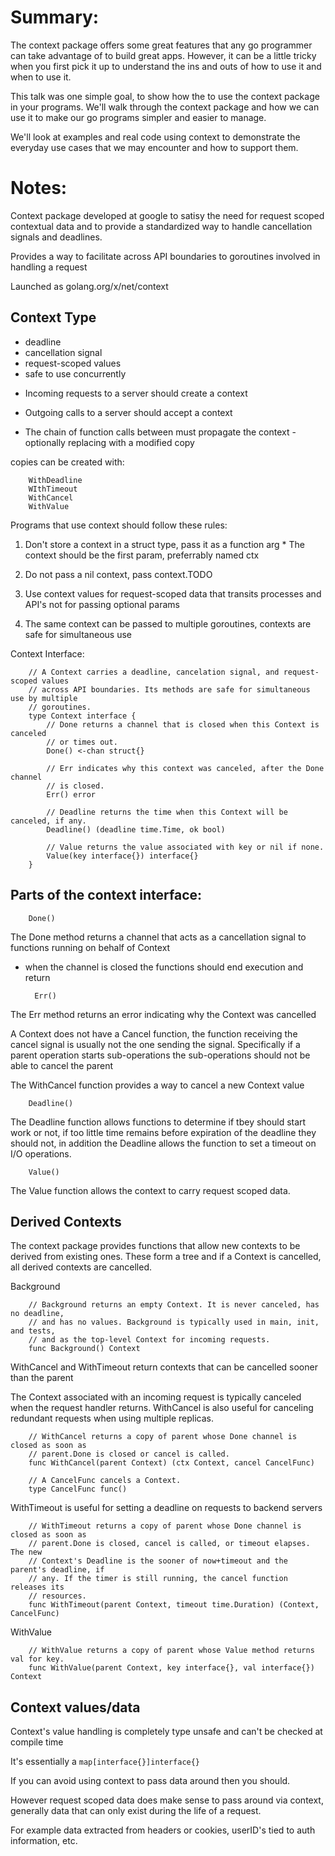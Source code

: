 # Summary:

The context package offers some great features that any go programmer can take advantage of to build great apps. However, it can be a little tricky when you first pick it up to understand the ins and outs of how to use it and when to use it.

This talk was one simple goal, to show how the to use the context package in your programs. We'll walk through the context package and how we can use it to make our go programs simpler and easier to manage.

We'll look at examples and real code using context to demonstrate the everyday use cases that we may encounter and how to support them.

# Notes:

Context package developed at google to satisy the need for request scoped contextual data and to provide a standardized way to handle cancellation signals and deadlines.

Provides a way to facilitate across API boundaries to goroutines involved in handling a request

Launched as golang.org/x/net/context

## Context Type

* deadline
* cancellation signal
* request-scoped values
* safe to use concurrently

- Incoming requests to a server should create a context
- Outgoing calls to a server should accept a context

- The chain of function calls between must propagate the context - optionally replacing with a modified copy

copies can be created with:

        WithDeadline
        WIthTimeout
        WithCancel
        WithValue

Programs that use context should follow these rules:

1. Don't store a context in a struct type, pass it as a function arg
        * The context should be the first param, preferrably named ctx

2. Do not pass a nil context, pass context.TODO

3. Use context values for request-scoped data that transits processes and API's not for passing optional params

4. The same context can be passed to multiple goroutines, contexts are safe for simultaneous use

Context Interface:

        // A Context carries a deadline, cancelation signal, and request-scoped values
        // across API boundaries. Its methods are safe for simultaneous use by multiple
        // goroutines.
        type Context interface {
            // Done returns a channel that is closed when this Context is canceled
            // or times out.
            Done() <-chan struct{}

            // Err indicates why this context was canceled, after the Done channel
            // is closed.
            Err() error

            // Deadline returns the time when this Context will be canceled, if any.
            Deadline() (deadline time.Time, ok bool)

            // Value returns the value associated with key or nil if none.
            Value(key interface{}) interface{}
        }


## Parts of the context interface:

        Done()

The Done method returns a channel that acts as a cancellation signal to functions running on behalf of Context
- when the channel is closed the functions should end execution and return

        Err()

The Err method returns an error indicating why the Context was cancelled

A Context does not have a Cancel function, the function receiving the cancel signal is usually not the one sending the signal.
Specifically if a parent operation starts sub-operations the sub-operations should not be able to cancel the parent

The WithCancel function provides a way to cancel a new Context value

        Deadline()

The Deadline function allows functions to determine if tbey should start work or not, if too little time remains before expiration of the deadline they should not, in addition the Deadline allows the function to set a timeout on I/O operations.

        Value()

The Value function allows the context to carry request scoped data.

## Derived Contexts

The context package provides functions that allow new contexts to be derived from existing ones.
These form a tree and if a Context is cancelled, all derived contexts are cancelled.

Background

        // Background returns an empty Context. It is never canceled, has no deadline,
        // and has no values. Background is typically used in main, init, and tests,
        // and as the top-level Context for incoming requests.
        func Background() Context

WithCancel and WithTimeout return contexts that can be cancelled sooner than the parent

The Context associated with an incoming request is typically canceled when the request handler returns.
WithCancel is also useful for canceling redundant requests when using multiple replicas.

        // WithCancel returns a copy of parent whose Done channel is closed as soon as
        // parent.Done is closed or cancel is called.
        func WithCancel(parent Context) (ctx Context, cancel CancelFunc)

        // A CancelFunc cancels a Context.
        type CancelFunc func()

WithTimeout is useful for setting a deadline on requests to backend servers

        // WithTimeout returns a copy of parent whose Done channel is closed as soon as
        // parent.Done is closed, cancel is called, or timeout elapses. The new
        // Context's Deadline is the sooner of now+timeout and the parent's deadline, if
        // any. If the timer is still running, the cancel function releases its
        // resources.
        func WithTimeout(parent Context, timeout time.Duration) (Context, CancelFunc)

WithValue

        // WithValue returns a copy of parent whose Value method returns val for key.
        func WithValue(parent Context, key interface{}, val interface{}) Context


## Context values/data

Context's value handling is completely type unsafe and can't be checked at compile time

It's essentially a `map[interface{}]interface{}`

If you can avoid using context to pass data around then you should.

However request scoped data does make sense to pass around via context, generally data that can only exist during the life of a request.

For example data extracted from headers or cookies, userID's tied to auth information, etc.

